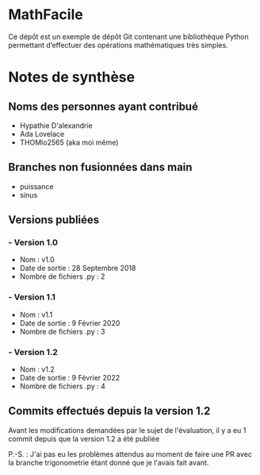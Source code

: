 # MathFacile

Ce dépôt est un exemple de dépôt Git contenant une bibliothèque Python
permettant d’effectuer des opérations mathématiques très simples.

# Notes de synthèse

## Noms des personnes ayant contribué

- Hypathie D'alexandrie
- Ada Lovelace
- THOMio2565 (aka moi même)

## Branches non fusionnées dans main

- puissance
- sinus

## Versions publiées

### - Version 1.0

- Nom : v1.0
- Date de sortie : 28 Septembre 2018
- Nombre de fichiers .py : 2

### - Version 1.1

- Nom : v1.1
- Date de sortie : 9 Février 2020
- Nombre de fichiers .py : 3

### - Version 1.2

- Nom : v1.2
- Date de sortie : 9 Février 2022
- Nombre de fichiers .py : 4

## Commits effectués depuis la version 1.2 

Avant les modifications demandées par le sujet de l'évaluation, il y a eu 1 commit depuis que la version 1.2 a été publiée


P.-S. : J'ai pas eu les problèmes attendus au moment de faire une PR avec la branche trigonometrie étant donné que je l'avais fait avant.
